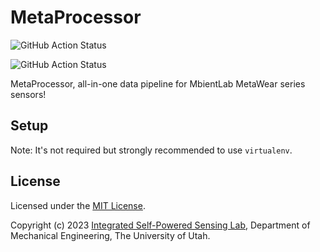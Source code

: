 # MetaProcessor

![GitHub Action Status](https://github.com/StepBroBD/MetaProcessor/actions/workflows/build-linux.yml/badge.svg)

![GitHub Action Status](https://github.com/StepBroBD/MetaProcessor/actions/workflows/release.yml/badge.svg)

MetaProcessor, all-in-one data pipeline for MbientLab MetaWear series sensors!

## Setup

Note: It's not required but strongly recommended to use `virtualenv`.


## License

Licensed under the [MIT License](/license.md).

Copyright (c) 2023 [Integrated Self-Powered Sensing Lab](https://iss.mech.utah.edu/), Department of Mechanical Engineering, The University of Utah.

